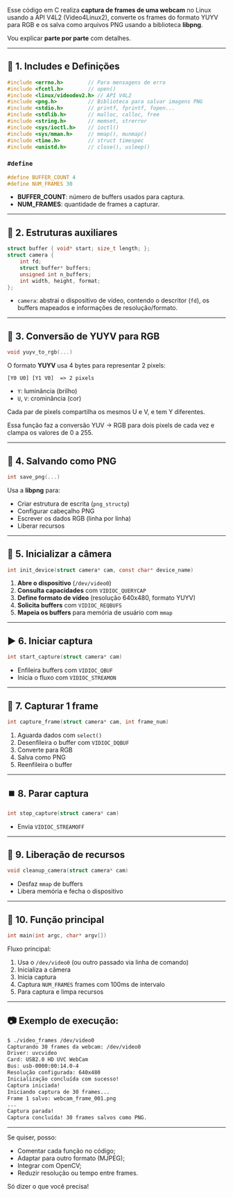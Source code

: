 Esse código em C realiza **captura de frames de uma webcam** no Linux usando a API V4L2 (Video4Linux2), converte os frames do formato YUYV para RGB e os salva como arquivos PNG usando a biblioteca **libpng**.

Vou explicar **parte por parte** com detalhes.

---

## 🔧 **1. Includes e Definições**

```c
#include <errno.h>        // Para mensagens de erro
#include <fcntl.h>        // open()
#include <linux/videodev2.h> // API V4L2
#include <png.h>          // Biblioteca para salvar imagens PNG
#include <stdio.h>        // printf, fprintf, fopen...
#include <stdlib.h>       // malloc, calloc, free
#include <string.h>       // memset, strerror
#include <sys/ioctl.h>    // ioctl()
#include <sys/mman.h>     // mmap(), munmap()
#include <time.h>         // struct timespec
#include <unistd.h>       // close(), usleep()
```

### `#define`

```c
#define BUFFER_COUNT 4
#define NUM_FRAMES 30
```

* **BUFFER\_COUNT**: número de buffers usados para captura.
* **NUM\_FRAMES**: quantidade de frames a capturar.

---

## 🧱 **2. Estruturas auxiliares**

```c
struct buffer { void* start; size_t length; };
struct camera {
    int fd;
    struct buffer* buffers;
    unsigned int n_buffers;
    int width, height, format;
};
```

* `camera`: abstrai o dispositivo de vídeo, contendo o descritor (`fd`), os buffers mapeados e informações de resolução/formato.

---

## 🎨 **3. Conversão de YUYV para RGB**

```c
void yuyv_to_rgb(...)
```

O formato **YUYV** usa 4 bytes para representar 2 pixels:

```
[Y0 U0] [Y1 V0]  => 2 pixels
```

* `Y`: luminância (brilho)
* `U`, `V`: crominância (cor)

Cada par de pixels compartilha os mesmos U e V, e tem Y diferentes.

Essa função faz a conversão YUV → RGB para dois pixels de cada vez e clampa os valores de 0 a 255.

---

## 💾 **4. Salvando como PNG**

```c
int save_png(...)
```

Usa a **libpng** para:

* Criar estrutura de escrita (`png_structp`)
* Configurar cabeçalho PNG
* Escrever os dados RGB (linha por linha)
* Liberar recursos

---

## 🎥 **5. Inicializar a câmera**

```c
int init_device(struct camera* cam, const char* device_name)
```

1. **Abre o dispositivo** (`/dev/video0`)
2. **Consulta capacidades** com `VIDIOC_QUERYCAP`
3. **Define formato de vídeo** (resolução 640x480, formato YUYV)
4. **Solicita buffers** com `VIDIOC_REQBUFS`
5. **Mapeia os buffers** para memória de usuário com `mmap`

---

## ▶️ **6. Iniciar captura**

```c
int start_capture(struct camera* cam)
```

* Enfileira buffers com `VIDIOC_QBUF`
* Inicia o fluxo com `VIDIOC_STREAMON`

---

## 📸 **7. Capturar 1 frame**

```c
int capture_frame(struct camera* cam, int frame_num)
```

1. Aguarda dados com `select()`
2. Desenfileira o buffer com `VIDIOC_DQBUF`
3. Converte para RGB
4. Salva como PNG
5. Reenfileira o buffer

---

## ⏹️ **8. Parar captura**

```c
int stop_capture(struct camera* cam)
```

* Envia `VIDIOC_STREAMOFF`

---

## 🧹 **9. Liberação de recursos**

```c
void cleanup_camera(struct camera* cam)
```

* Desfaz `mmap` de buffers
* Libera memória e fecha o dispositivo

---

## 🚀 **10. Função principal**

```c
int main(int argc, char* argv[])
```

Fluxo principal:

1. Usa o `/dev/video0` (ou outro passado via linha de comando)
2. Inicializa a câmera
3. Inicia captura
4. Captura `NUM_FRAMES` frames com 100ms de intervalo
5. Para captura e limpa recursos

---

## 📷 Exemplo de execução:

```bash
$ ./video_frames /dev/video0
Capturando 30 frames da webcam: /dev/video0
Driver: uvcvideo
Card: USB2.0 HD UVC WebCam
Bus: usb-0000:00:14.0-4
Resolução configurada: 640x480
Inicialização concluída com sucesso!
Captura iniciada!
Iniciando captura de 30 frames...
Frame 1 salvo: webcam_frame_001.png
...
Captura parada!
Captura concluída! 30 frames salvos como PNG.
```

---

Se quiser, posso:

* Comentar cada função no código;
* Adaptar para outro formato (MJPEG);
* Integrar com OpenCV;
* Reduzir resolução ou tempo entre frames.

Só dizer o que você precisa!

